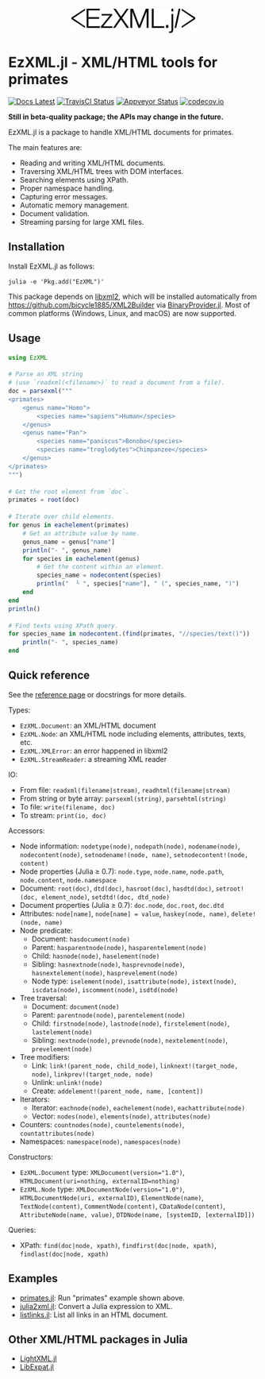 <p align="center"><img src="/docs/EzXML.jl.png" alt="EzXML.jl Logo" width="250" /></p>

EzXML.jl - XML/HTML tools for primates
======================================

[![Docs Latest][docs-latest-img]][docs-latest-url]
[![TravisCI Status][travisci-img]][travisci-url]
[![Appveyor Status][appveyor-img]][appveyor-url]
[![codecov.io][codecov-img]][codecov-url]

**Still in beta-quality package; the APIs may change in the future.**

EzXML.jl is a package to handle XML/HTML documents for primates.

The main features are:
* Reading and writing XML/HTML documents.
* Traversing XML/HTML trees with DOM interfaces.
* Searching elements using XPath.
* Proper namespace handling.
* Capturing error messages.
* Automatic memory management.
* Document validation.
* Streaming parsing for large XML files.

Installation
------------

Install EzXML.jl as follows:
```
julia -e 'Pkg.add("EzXML")'
```

This package depends on [libxml2](http://xmlsoft.org/), which will be installed
automatically from <https://github.com/bicycle1885/XML2Builder> via
[BinaryProvider.jl](https://github.com/JuliaPackaging/BinaryProvider.jl).  Most
of common platforms (Windows, Linux, and macOS) are now supported.

Usage
-----

```julia
using EzXML

# Parse an XML string
# (use `readxml(<filename>)` to read a document from a file).
doc = parsexml("""
<primates>
    <genus name="Homo">
        <species name="sapiens">Human</species>
    </genus>
    <genus name="Pan">
        <species name="paniscus">Bonobo</species>
        <species name="troglodytes">Chimpanzee</species>
    </genus>
</primates>
""")

# Get the root element from `doc`.
primates = root(doc)

# Iterate over child elements.
for genus in eachelement(primates)
    # Get an attribute value by name.
    genus_name = genus["name"]
    println("- ", genus_name)
    for species in eachelement(genus)
        # Get the content within an element.
        species_name = nodecontent(species)
        println("  └ ", species["name"], " (", species_name, ")")
    end
end
println()

# Find texts using XPath query.
for species_name in nodecontent.(find(primates, "//species/text()"))
    println("- ", species_name)
end
```

Quick reference
---------------

See the [reference page](https://bicycle1885.github.io/EzXML.jl/latest/references.html) or docstrings for more details.

Types:
* `EzXML.Document`: an XML/HTML document
* `EzXML.Node`: an XML/HTML node including elements, attributes, texts, etc.
* `EzXML.XMLError`: an error happened in libxml2
* `EzXML.StreamReader`: a streaming XML reader

IO:
* From file: `readxml(filename|stream)`, `readhtml(filename|stream)`
* From string or byte array: `parsexml(string)`, `parsehtml(string)`
* To file: `write(filename, doc)`
* To stream: `print(io, doc)`

Accessors:
* Node information: `nodetype(node)`, `nodepath(node)`, `nodename(node)`, `nodecontent(node)`, `setnodename!(node, name)`, `setnodecontent!(node, content)`
* Node properties (Julia ≥ 0.7): `node.type`, `node.name`, `node.path`, `node.content`, `node.namespace`
* Document: `root(doc)`, `dtd(doc)`, `hasroot(doc)`, `hasdtd(doc)`, `setroot!(doc, element_node)`, `setdtd!(doc, dtd_node)`
* Document properties (Julia ≥ 0.7): `doc.node`, `doc.root`, `doc.dtd`
* Attributes: `node[name]`, `node[name] = value`, `haskey(node, name)`, `delete!(node, name)`
* Node predicate:
    * Document: `hasdocument(node)`
    * Parent: `hasparentnode(node)`, `hasparentelement(node)`
    * Child: `hasnode(node)`, `haselement(node)`
    * Sibling: `hasnextnode(node)`, `hasprevnode(node)`, `hasnextelement(node)`, `hasprevelement(node)`
    * Node type: `iselement(node)`, `isattribute(node)`, `istext(node)`, `iscdata(node)`, `iscomment(node)`, `isdtd(node)`
* Tree traversal:
    * Document: `document(node)`
    * Parent: `parentnode(node)`, `parentelement(node)`
    * Child: `firstnode(node)`, `lastnode(node)`, `firstelement(node)`, `lastelement(node)`
    * Sibling: `nextnode(node)`, `prevnode(node)`, `nextelement(node)`, `prevelement(node)`
* Tree modifiers:
    * Link: `link!(parent_node, child_node)`, `linknext!(target_node, node)`, `linkprev!(target_node, node)`
    * Unlink: `unlink!(node)`
    * Create: `addelement!(parent_node, name, [content])`
* Iterators:
    * Iterator: `eachnode(node)`, `eachelement(node)`, `eachattribute(node)`
    * Vector: `nodes(node)`, `elements(node)`, `attributes(node)`
* Counters: `countnodes(node)`, `countelements(node)`, `countattributes(node)`
* Namespaces: `namespace(node)`, `namespaces(node)`

Constructors:
* `EzXML.Document` type: `XMLDocument(version="1.0")`, `HTMLDocument(uri=nothing, externalID=nothing)`
* `EzXML.Node` type: `XMLDocumentNode(version="1.0")`, `HTMLDocumentNode(uri, externalID)`, `ElementNode(name)`, `TextNode(content)`, `CommentNode(content)`, `CDataNode(content)`, `AttributeNode(name, value)`, `DTDNode(name, [systemID, [externalID]])`

Queries:
* XPath: `find(doc|node, xpath)`, `findfirst(doc|node, xpath)`, `findlast(doc|node, xpath)`

Examples
--------

* [primates.jl](/example/primates.jl): Run "primates" example shown above.
* [julia2xml.jl](/example/julia2xml.jl): Convert a Julia expression to XML.
* [listlinks.jl](/example/listlinks.jl): List all links in an HTML document.

Other XML/HTML packages in Julia
--------------------------------

* [LightXML.jl](https://github.com/JuliaIO/LightXML.jl)
* [LibExpat.jl](https://github.com/amitmurthy/LibExpat.jl)

[docs-latest-img]: https://img.shields.io/badge/docs-latest-blue.svg
[docs-latest-url]: https://bicycle1885.github.io/EzXML.jl/latest
[travisci-img]: https://travis-ci.org/bicycle1885/EzXML.jl.svg?branch=master
[travisci-url]: https://travis-ci.org/bicycle1885/EzXML.jl
[appveyor-img]: https://ci.appveyor.com/api/projects/status/n5d7o2mmy8ckdjc8?svg=true
[appveyor-url]: https://ci.appveyor.com/project/bicycle1885/ezxml-jl
[codecov-img]: http://codecov.io/github/bicycle1885/EzXML.jl/coverage.svg?branch=master
[codecov-url]: http://codecov.io/github/bicycle1885/EzXML.jl?branch=master
